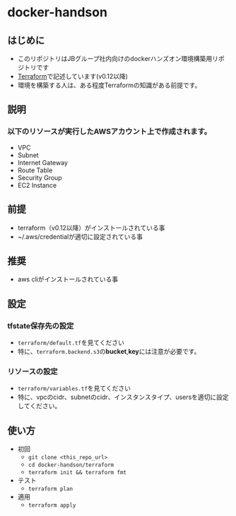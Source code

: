# docker-handson
## はじめに
- このリポジトリはJBグループ社内向けのdockerハンズオン環境構築用リポジトリです
- [Terraform](https://www.terraform.io/docs/index.html)で記述しています(v0.12以降)
- 環境を構築する人は、ある程度Terraformの知識がある前提です。

## 説明
### 以下のリソースが実行したAWSアカウント上で作成されます。
- VPC
- Subnet
- Internet Gateway
- Route Table
- Security Group
- EC2 Instance

## 前提
- terraform（v0.12以降）がインストールされている事
- ~/.aws/credentialが適切に設定されている事

## 推奨
- aws cliがインストールされている事

## 設定
### tfstate保存先の設定
- `terraform/default.tf`を見てください
- 特に、`terraform.backend.s3`の**bucket**,**key**には注意が必要です。

### リソースの設定
- `terraform/variables.tf`を見てください
- 特に、vpcのcidr、subnetのcidr、インスタンスタイプ、usersを適切に設定してください。

## 使い方
- 初回
  -  `git clone <this_repo_url>`
  - `cd docker-handson/terraform`
  - `terraform init && terraform fmt`
- テスト
  - `terraform plan`
- 適用
  - `terraform apply`